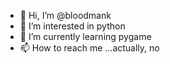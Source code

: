 - 👋 Hi, I’m @bloodmank
- 👀 I’m interested in python
- 🌱 I’m currently learning pygame
- 📫 How to reach me ...actually, no

<!---
bloodmank/bloodmank is a ✨ special ✨ repository because its `README.md` (this file) appears on your GitHub profile.
You can click the Preview link to take a look at your changes.
--->
